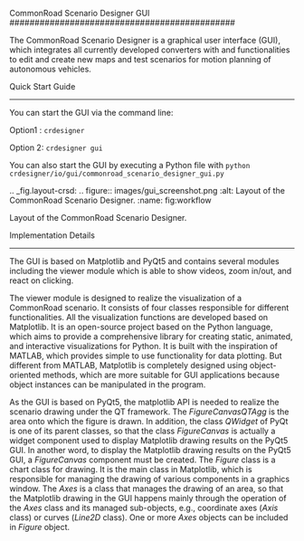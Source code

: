 CommonRoad Scenario Designer GUI
#############################################



The CommonRoad Scenario Designer is a graphical user interface (GUI), which
integrates all currently developed converters with and functionalities to edit and create new maps and test scenarios
for motion planning of autonomous vehicles.

Quick Start Guide
*****************

You can start the GUI via the command line:

Option1 : ``crdesigner``

Option 2: ``crdesigner gui``

You can also start the GUI by executing a Python file with ``python crdesigner/io/gui/commonroad_scenario_designer_gui.py``

.. _fig.layout-crsd:
.. figure:: images/gui_screenshot.png
   :alt: Layout of the CommonRoad Scenario Designer.
   :name: fig:workflow

   Layout of the CommonRoad Scenario Designer.

Implementation Details
**********************
The GUI is based on Matplotlib and PyQt5 and contains
several modules including the viewer module which is able to show videos, zoom in/out, and react on clicking.

The viewer module is designed to realize the visualization of a CommonRoad
scenario. It consists of four classes responsible for different
functionalities. All the visualization functions are developed based on
Matplotlib. It is an open-source project based on the Python language,
which aims to provide a comprehensive library for creating static,
animated, and interactive visualizations for Python. It is built with
the inspiration of MATLAB, which provides simple to use functionality
for data plotting. But different from MATLAB, Matplotlib is completely
designed using object-oriented methods, which are more suitable for GUI
applications because object instances can be manipulated in the program.

As the GUI is based on PyQt5, the matplotlib API is needed to
realize the scenario drawing under the QT framework. The
*FigureCanvasQTAgg* is the area onto which the figure is drawn. In
addition, the class *QWidget* of PyQt is one of its parent classes, so
that the class *FigureCanvas* is actually a widget component used to
display Matplotlib drawing results on the PyQt5 GUI. In another word, to
display the Matplotlib drawing results on the PyQt5 GUI, a
*FigureCanvas* component must be created. The *Figure* class is a chart
class for drawing. It is the main class in Matplotlib, which is
responsible for managing the drawing of various components in a graphics
window. The *Axes* is a class that manages the drawing of an area, so
that the Matplotlib drawing in the GUI happens mainly through the
operation of the *Axes* class and its managed sub-objects, e.g.,
coordinate axes (*Axis* class) or curves (*Line2D* class). One or more
*Axes* objects can be included in *Figure* object.
